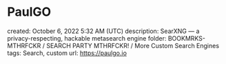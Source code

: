 # PaulGO

created: October 6, 2022 5:32 AM (UTC)
description: SearXNG — a privacy-respecting, hackable metasearch engine
folder: BOOKMRKS-MTHRFCKR / SEARCH PARTY MTHRFCKR! / More Custom Search Engines
tags: Search, custom
url: https://paulgo.io